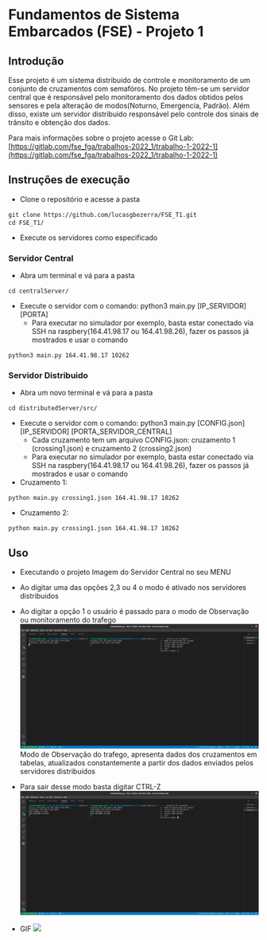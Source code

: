 # Fundamentos de Sistema Embarcados (FSE) - Projeto 1

## Introdução
Esse projeto é um sistema distribuido de controle e monitoramento de um conjunto de cruzamentos com semafóros.
No projeto têm-se um servidor central que é responsável pelo monitoramento dos dados obtidos pelos sensores e pela alteração de modos(Noturno, Emergencia, Padrão).
Além disso, existe um servidor distribuido responsável pelo controle dos sinais de trânsito e obtenção dos dados.

Para mais informações sobre o projeto acesse o Git Lab: [https://gitlab.com/fse_fga/trabalhos-2022_1/trabalho-1-2022-1](https://gitlab.com/fse_fga/trabalhos-2022_1/trabalho-1-2022-1)

## Instruções de execução

- Clone o repositório e acesse a pasta

```
git clone https://github.com/lucasgbezerra/FSE_T1.git
cd FSE_T1/
```
- Execute os servidores como especificado
### Servidor Central
- Abra um terminal e vá para a pasta
```
cd centralServer/
```
- Execute o servidor com o comando: python3 main.py [IP_SERVIDOR] [PORTA]
    - Para executar no simulador por exemplo, basta estar conectado via SSH na raspbery(164.41.98.17 ou 164.41.98.26), fazer os passos já mostrados e usar o comando
```
python3 main.py 164.41.98.17 10262
```

### Servidor Distribuido

- Abra um novo terminal e vá para a pasta
```
cd distributedServer/src/
```
- Execute o servidor com o comando: python3 main.py [CONFIG.json] [IP_SERVIDOR] [PORTA_SERVIDOR_CENTRAL]
    -  Cada cruzamento tem um arquivo CONFIG.json: cruzamento 1 (crossing1.json) e cruzamento 2 (crossing2.json)
    - Para executar no simulador por exemplo, basta estar conectado via SSH na raspbery(164.41.98.17 ou 164.41.98.26), fazer os passos já mostrados e usar o comando
- Cruzamento 1: 
```
python main.py crossing1.json 164.41.98.17 10262
```
- Cruzamento 2:

```
python main.py crossing1.json 164.41.98.17 10262
```

## Uso
- Executando o projeto
Imagem do Servidor Central no seu MENU
- Ao digitar uma das opções 2,3 ou 4 o modo é ativado nos servidores distribuidos
- Ao digitar a opção 1 o usuário é passado para o modo de Observação ou monitoramento do trafego
![](https://raw.githubusercontent.com/lucasgbezerra/FSE_T1/main/imgs/img.png)
Modo de Observação do trafego, apresenta dados dos cruzamentos em tabelas, atualizados constantemente a partir dos dados enviados pelos servidores distribuidos
- Para sair desse modo basta digitar CTRL-Z
![](https://raw.githubusercontent.com/lucasgbezerra/FSE_T1/54b7b718e4a2504dc9b9319bc6f606bb89efcb26/imgs/img2.png)

- GIF
![](https://i.imgur.com/7eKyAaM.gif)
